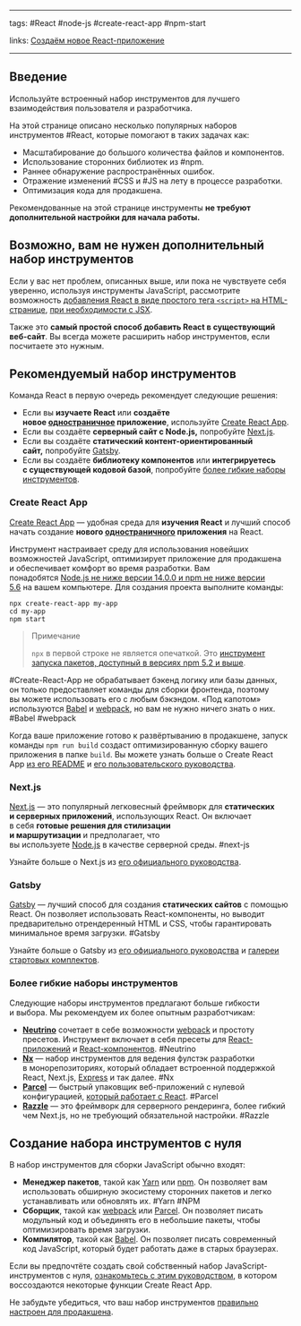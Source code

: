 ____

tags: #React #node-js #create-react-app #npm-start 

links: [Создаём новое React-приложение](https://ru.reactjs.org/docs/create-a-new-react-app.html#create-react-app)

_____

## Введение

Используйте встроенный набор инструментов для лучшего взаимодействия пользователя и разработчика.

На этой странице описано несколько популярных наборов инструментов #React, которые помогают в таких задачах как:
-   Масштабирование до большого количества файлов и компонентов.
-   Использование сторонних библиотек из #npm.
-   Раннее обнаружение распространённых ошибок.
-   Отражение изменений #CSS и #JS на лету в процессе разработки.
-   Оптимизация кода для продакшена.

Рекомендованные на этой странице инструменты **не требуют дополнительной настройки для начала работы.**

## Возможно, вам не нужен дополнительный набор инструментов

Если у вас нет проблем, описанных выше, или пока не чувствуете себя уверенно, используя инструменты JavaScript, рассмотрите возможность [добавления React в виде простого тега `<script>` на HTML-странице](https://ru.reactjs.org/docs/add-react-to-a-website.html), [при необходимости с JSX](https://ru.reactjs.org/docs/add-react-to-a-website.html#optional-try-react-with-jsx).

Также это **самый простой способ добавить React в существующий веб-сайт**. Вы всегда можете расширить набор инструментов, если посчитаете это нужным.

## Рекомендуемый набор инструментов

Команда React в первую очередь рекомендует следующие решения:

-   Если вы **изучаете React** или **создаёте новое [одностраничное](https://ru.reactjs.org/docs/glossary.html#single-page-application) приложение**, используйте [Create React App](https://ru.reactjs.org/docs/create-a-new-react-app.html#create-react-app).
-   Если вы создаёте **серверный сайт с Node.js,** попробуйте [Next.js](https://ru.reactjs.org/docs/create-a-new-react-app.html#nextjs).
-   Если вы создаёте **статический контент-ориентированный сайт,** попробуйте [Gatsby](https://ru.reactjs.org/docs/create-a-new-react-app.html#gatsby).
-   Если вы создаёте **библиотеку компонентов** или **интегрируетесь с существующей кодовой базой**, попробуйте [более гибкие наборы инструментов](https://ru.reactjs.org/docs/create-a-new-react-app.html#more-flexible-toolchains).

### Create React App

[Create React App](https://github.com/facebookincubator/create-react-app) — удобная среда для **изучения React** и лучший способ начать создание **нового [одностраничного](https://ru.reactjs.org/docs/glossary.html#single-page-application) приложения** на React.

Инструмент настраивает среду для использования новейших возможностей JavaScript, оптимизирует приложение для продакшена и обеспечивает комфорт во время разработки. Вам понадобятся [Node.js не ниже версии 14.0.0 и npm не ниже версии 5.6](https://nodejs.org/ru/) на вашем компьютере. Для создания проекта выполните команды:

```
npx create-react-app my-app
cd my-app
npm start
```

> Примечание
> 
> `npx` в первой строке не является опечаткой. Это [инструмент запуска пакетов, доступный в версиях npm 5.2 и выше](https://medium.com/@maybekatz/introducing-npx-an-npm-package-runner-55f7d4bd282b).

#Create-React-App не обрабатывает бэкенд логику или базы данных, он только предоставляет команды для сборки фронтенда, поэтому вы можете использовать его с любым бэкэндом. «Под капотом» используются [Babel](https://babeljs.io/) и [webpack](https://webpack.js.org/), но вам не нужно ничего знать о них. #Babel #webpack

Когда ваше приложение готово к развёртыванию в продакшене, запуск команды `npm run build` создаст оптимизированную сборку вашего приложения в папке `build`. Вы можете узнать больше о Create React App [из его README](https://github.com/facebookincubator/create-react-app#create-react-app--) и [его пользовательского руководства](https://facebook.github.io/create-react-app/).

### Next.js

[Next.js](https://nextjs.org/) — это популярный легковесный фреймворк для **статических и серверных приложений**, использующих React. Он включает в себя **готовые решения для стилизации и маршрутизации** и предполагает, что вы используете [Node.js](https://nodejs.org/) в качестве серверной среды. #next-js

Узнайте больше о Next.js из [его официального руководства](https://nextjs.org/learn/).

### Gatsby

[Gatsby](https://www.gatsbyjs.org/) — лучший способ для создания **статических сайтов** с помощью React. Он позволяет использовать React-компоненты, но выводит предварительно отрендеренный HTML и CSS, чтобы гарантировать минимальное время загрузки. #Gatsby 

Узнайте больше о Gatsby из [его официального руководства](https://www.gatsbyjs.org/docs/) и [галереи стартовых комплектов](https://www.gatsbyjs.org/docs/gatsby-starters/).

### Более гибкие наборы инструментов

Следующие наборы инструментов предлагают больше гибкости и выбора. Мы рекомендуем их более опытным разработчикам:

-   **[Neutrino](https://neutrinojs.org/)** сочетает в себе возможности [webpack](https://webpack.js.org/) и простоту пресетов. Инструмент включает в себя пресеты для [React-приложений](https://neutrinojs.org/packages/react/) и [React-компонентов](https://neutrinojs.org/packages/react-components/). #Neutrino
-   **[Nx](https://nx.dev/react)** — набор инструментов для ведения фулстэк разработки в монорепозиториях, который обладает встроенной поддержкой React, Next.js, [Express](https://expressjs.com/) и так далее. #Nx
-   **[Parcel](https://parceljs.org/)** — быстрый упаковщик веб-приложений с нулевой конфигурацией, [который работает с React](https://parceljs.org/recipes/react/). #Parcel
-   **[Razzle](https://github.com/jaredpalmer/razzle)** — это фреймворк для серверного рендеринга, более гибкий чем Next.js, но не требующий обязательной настройки. #Razzle

## Создание набора инструментов с нуля

В набор инструментов для сборки JavaScript обычно входят:

-   **Менеджер пакетов**, такой как [Yarn](https://yarnpkg.com/) или [npm](https://www.npmjs.com/). Он позволяет вам использовать обширную экосистему сторонних пакетов и легко устанавливать или обновлять их. #Yarn #NPM 
-   **Сборщик**, такой как [webpack](https://webpack.js.org/) или [Parcel](https://parceljs.org/). Он позволяет писать модульный код и объединять его в небольшие пакеты, чтобы оптимизировать время загрузки.
-   **Компилятор**, такой как [Babel](https://babeljs.io/). Он позволяет писать современный код JavaScript, который будет работать даже в старых браузерах.

Если вы предпочтёте создать свой собственный набор JavaScript-инструментов с нуля, [ознакомьтесь с этим руководством](https://blog.usejournal.com/creating-a-react-app-from-scratch-f3c693b84658), в котором воссоздаются некоторые функции Create React App.

Не забудьте убедиться, что ваш набор инструментов [правильно настроен для продакшена](https://ru.reactjs.org/docs/optimizing-performance.html#use-the-production-build).